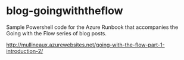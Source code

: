 # blog-goingwiththeflow
Sample Powershell code for the Azure Runbook that accompanies the Going with the Flow series of blog posts.

http://mullineaux.azurewebsites.net/going-with-the-flow-part-1-introduction-2/
